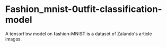 # Fashion_mnist-0utfit-classification-model
A tensorflow model on fashion-MNIST is a dataset of Zalando's article images.
